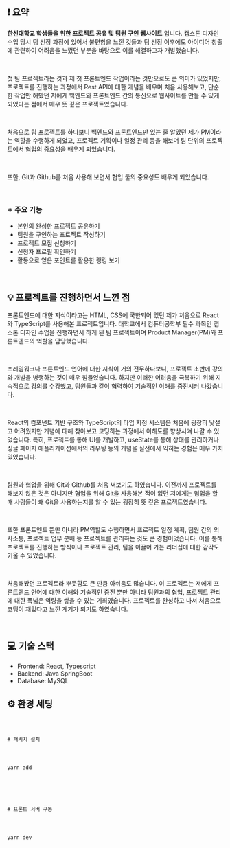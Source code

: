 <h2>❗ 요약</h2>
          <p>
            <b>한신대학교 학생들을 위한 프로젝트 공유 및 팀원 구인 웹사이트</b>
            입니다. 캡스톤 디자인 수업 당시 팀 선정 과정에 있어서 불편함을 느낀
            것들과 팀 선정 이후에도 아이디어 창출에 관련하여 어려움을 느꼈던
            부분을 바탕으로 이를 해결하고자 개발했습니다.
          </p>
          <br />
          <p>
            첫 팀 프로젝트라는 것과 제 첫 프론트엔드 작업이라는 것만으로도 큰
            의미가 있었지만, 프로젝트를 진행하는 과정에서 Rest API에 대한 개념을
            배우며 처음 사용해보고, 단순한 작업만 해봤던 저에게 백엔드와
            프론트엔드 간의 통신으로 웹사이트를 만들 수 있게 되었다는 점에서
            매우 뜻 깊은 프로젝트였습니다.
          </p>
          <br />
          <p>
            처음으로 팀 프로젝트를 하다보니 백엔드와 프론트엔드만 있는 줄 알았던
            제가 PM이라는 역할을 수행하게 되었고, 프로젝트 기획이나 일정 관리
            등을 해보며 팀 단위의 프로젝트에서 협업의 중요성을 배우게
            되었습니다.
          </p>
          <br />
          <p>
            또한, Git과 Github를 처음 사용해 보면서 협업 툴의 중요성도 배우게
            되었습니다.
          </p>
          <br />
          <h3>※ 주요 기능</h3>
          <ul>
            <li>본인의 완성한 프로젝트 공유하기</li>
            <li>팀원을 구인하는 프로젝트 작성하기</li>
            <li>프로젝트 모집 신청하기</li>
            <li>신청자 프로필 확인하기</li>
            <li>활동으로 얻은 포인트를 활용한 랭킹 보기</li>
          </ul>
          <br />
          <h2>💡 프로젝트를 진행하면서 느낀 점</h2>
          <p>
            프론트엔드에 대한 지식이라고는 HTML, CSS에 국한되어 있던 제가
            처음으로 React와 TypeScript를 사용해본 프로젝트입니다. 대학교에서
            컴퓨터공학부 필수 과목인 캡스톤 디자인 수업을 진행하면서 하게 된 팀
            프로젝트이며 Product Manager(PM)와 프론트엔드의 역할을 담당했습니다.
          </p>
          <br />
          <p>
            프레임워크나 프론트엔드 언어에 대한 지식이 거의 전무하다보니,
            프로젝트 초반에 강의와 개발을 병행하는 것이 매우 힘들었습니다.
            하지만 이러한 어려움을 극복하기 위해 지속적으로 강의를 수강했고,
            팀원들과 같이 협력하여 기술적인 이해를 증진시켜 나갔습니다.
          </p>
          <br />
          <p>
            React의 컴포넌트 기반 구조와 TypeScript의 타입 지정 시스템은 처음에
            굉장히 낯설고 어려웠지만 개념에 대해 찾아보고 코딩하는 과정에서
            이해도를 향상시켜 나갈 수 있었습니다. 특히, 프로젝트를 통해 UI를
            개발하고, useState를 통해 상태를 관리하거나 싱글 페이지
            애플리케이션에서의 라우팅 등의 개념을 실전에서 익히는 경험은 매우
            가치 있었습니다.
          </p>
          <br />
          <p>
            팀원과 협업을 위해 Git과 Github를 처음 써보기도 하였습니다. 이전까지
            프로젝트를 해보지 않은 것은 아니지만 협업을 위해 Git을 사용해본 적이
            없던 저에게는 협업을 할 때 사람들이 왜 Git을 사용하는지를 알 수 있는
            굉장히 뜻 깊은 프로젝트였습니다.
          </p>
          <br />
          <p>
            또한 프론트엔드 뿐만 아니라 PM역할도 수행하면서 프로젝트 일정 계획,
            팀원 간의 의사소통, 프로젝트 업무 분배 등 프로젝트를 관리하는 것도
            큰 경험이었습니다. 이를 통해 프로젝트를 진행하는 방식이나 프로젝트
            관리, 팀을 이끌어 가는 리더십에 대한 감각도 키울 수 있었습니다.
          </p>
          <br />
          <p>
            처음해봤던 프로젝트라 뿌듯함도 큰 만큼 아쉬움도 많습니다. 이
            프로젝트는 저에게 프론트엔드 언어에 대한 이해와 기술적인 증진 뿐만
            아니라 팀원과의 협업, 프로젝트 관리에 대한 폭넓은 역량을 쌓을 수
            있는 기회였습니다. 프로젝트를 완성하고 나서 처음으로 코딩이 재밌다고
            느낀 계기가 되기도 하였습니다.
          </p>
          <br />
          <h2>💻 기술 스택</h2>
          <ul>
            <li>Frontend: React, Typescript</li>
            <li>Backend: Java SpringBoot</li>
            <li>Database: MySQL</li>
          </ul>
          <h2>⚙️ 환경 세팅</h2>
<pre>
   <code>
   <p># 패키지 설치</p>
   <p>yarn add</p>
   <br />
   <p># 프론트 서버 구동</p>
   <p>yarn dev</p>
   </code>
</pre>
